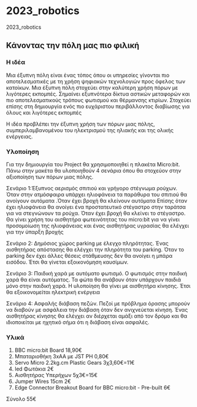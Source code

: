 # 2023_robotics
2023_robotics
## Κάνοντας την πόλη μας πιο φιλική

### Η ιδέα
Μια έξυπνη πόλη είναι ένας τόπος όπου οι υπηρεσίες γίνονται πιο αποτελεσματικές με τη χρήση ψηφιακών τεχνολογιών προς όφελος των κατοίκων. Μια έξυπνη πόλη στοχεύει στην καλύτερη χρήση πόρων με λιγότερες εκπομπές. Σημαίνει εξυπνότερα δίκτυα αστικών μεταφορών και πιο αποτελεσματικούς τρόπους φωτισμού και θέρμανσης κτιρίων. Στοχεύει επίσης στη δημιουργία ενός πιο ευχάριστου περιβάλλοντος διαβίωσης για όλους και λιγότερες εκπομπές

Η ιδέα προβλέπει την έξυπνη  χρήση των πόρων μιας πόλης, συμπεριλαμβανομένου του ηλεκτρισμού της ηλιακής και της ολικής ενέργειας. 

### Υλοποίηση
Για την δημιουργία του Project θα χρησιμοποιηθεί η πλακέτα Micro:bit. 
Πάνω στην μακέτα θα υλοποιηθούν  4 σενάρια όπου θα στοχεύον στην αξιοποίηση των πόρων μιας πόλης. 

Σενάριο 1:Έξυπνος αερισμός σπιτιού και γρήγορο στέγνωμα ρούχων. Όταν στην ατμόσφαιρα υπάρχει ηλιοφάνεια τα παράθυρα του σπιτιού θα ανοίγουν αυτόματα .Όταν έχει βροχή θα κλείνουν αυτόματα Επίσης όταν έχει ηλιοφάνεια θα ανοίγει ένα προστατευτικό στέγαστρο στην ταράτσα για να στεγνώνουν τα ρούχα. Όταν έχει βροχή θα κλείνει το στέγαστρο. Θα γίνει χρήση του αισθητήρα φωτεινότητας του micro:bit για να γίνει προσομοίωση της ηλιοφάνειας και ένας αισθητήρας υγρασίας θα ελέγχει για την ύπαρξη βροχής

Σενάριο 2: Δημόσιος χώρος parking με έλεγχο πληρότητας. Ένας αισθητήρας απόστασης θα ελέγχει την πληρότητα του parking. Όταν το parking δεν έχει άλλες θέσεις στάθμευσης δεν θα ανοίγει η μπάρα εισόδου. Έτσι θα γίνεται εξοικονόμηση καυσίμων.

Σενάριο 3: Παιδική χαρά με αυτόματο φωτισμό. Ο φωτισμός στην παιδική χαρά θα είναι αυτόματος. Τα φώτα θα ανάβουν όταν υπάρχουν παιδιά μόνο στην παιδική χαρά. Η υλοποίηση θα γίνει με αισθητήρα κίνησης. Έτσι θα εξοικονομείται ηλεκτρική ενέργεια

Σενάριο 4: Ασφαλής διάβαση πεζών. Πεζοί με πρόβλημα όρασης μπορούν να διαβούν με ασφάλεια την διάβαση όταν δεν ανιχνεύεται κίνηση. Ένας αισθητήρας κίνησης θα ελέγχει αν διέρχεται αμάξι από τον δρόμο και θα ιδιοποιείται με ηχητικό σήμα ότι η διάβαση είναι ασφαλές.

### Υλικά
1.	BBC micro:bit Board 18,90€
2.	Μπαταριοθήκη 3xΑΑ με JST PH 0,80€
3.	Servo Micro 2.2kg.cm Plastic Gears 3χ3,60€=11€
4.	led Φωτάκια  2€
5.	Αισθητήρας Υπερήχων 5χ3€=15€
6.	Jumper Wires 15cm 2€
7.	Edge Connector Breakout Board for BBC micro:bit - Pre-built 6€

Σύνολο 55€
